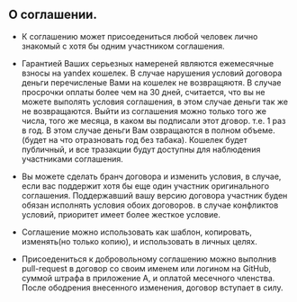 О соглашении.
-------------
+ К соглашению может присоедениться любой человек лично знакомый с хотя бы одним участником соглашения.
+ Гарантией Ваших серьезных намереней являются ежемесячные взносы на yandex кошелек. В случае нарушения условий договора деньги перечисленые Вами на кошелек не возвращяютя. В случае просрочки оплаты более чем на 30 дней, считается, что вы не можете выполять условия соглашения, в этом случае деньги так же не возвращаются. Выйти из соглашения можно только того же числа, того же месяца, в каком вы подписали этот дговор. т.е. 1 раз в год. В этом случае деньги Вам озвращаются в полном объеме.(будет на что отразновать год без табака). Кошелек будет публичный, и все тразакции будут доступны для наблюдения участниками соглашения.
+ Вы можете сделать бранч договора и изменить условия, в случае, если вас поддержит хотя бы еще один участник оригинального соглашения. Поддержавший вашу версию договора участник буден обязан исполнять условия обоих договоров. в случае конфликтов  условий, приоритет имеет более жесткое условие.

+ Соглашение можно использовать как шаблон, копировать, изменять(но только копию), и использовать в личных целях.

+ Присоедениться к добровольному соглашению можно выполнив pull-request в договор со своим именем или логином на GitHub, суммой штрафа в приложение А, и оплатой месечного членства. После ободрения внесенного изменения, договор вступает в силу.